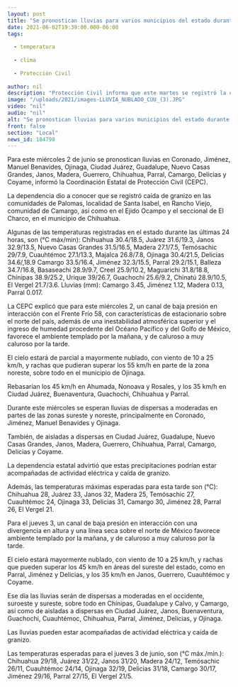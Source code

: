 ```yaml
---
layout: post
title: "Se pronostican lluvias para varios municipios del estado durante este miércoles"
date: 2021-06-02T19:39:00.000-06:00
tags:
  
  - temperatura
  
  - clima
  
  - Protección Civil
  
author: nil
description: "Protección Civil informa que este martes se registró la caída de granizo en comunidades de los municipios de Santa Isabel, Camargo y Chihuahua"
image: "/uploads/2021/images-LLUVIA_NUBLADO_CUU_(3).JPG"
video: "nil"
audio: "nil"
alt: "Se pronostican lluvias para varios municipios del estado durante este miércoles"
front: false
section: "Local"
news_id: 184798
---
```


Para este miércoles 2 de junio se pronostican lluvias en Coronado, Jiménez, Manuel Benavides, Ojinaga, Ciudad Juárez, Guadalupe, Nuevo Casas Grandes, Janos, Madera, Guerrero, Chihuahua, Parral, Camargo, Delicias y Coyame, informó la Coordinación Estatal de Protección Civil (CEPC).

 

La dependencia dio a conocer que se registró caída de granizo en las comunidades de Palomas, localidad de Santa Isabel, en Rancho Viejo, comunidad de Camargo, así como en el Ejido Ocampo y el seccional de El Charco, en el municipio de Chihuahua.    

 

Algunas de las temperaturas registradas en el estado durante las últimas 24 horas, son (°C máx/min): Chihuahua 30.4/18.5, Juárez 31.6/19.3, Janos 32.9/13.5, Nuevo Casas Grandes 31.5/16.5, Madera 27.1/7.5, Temósachic 29/7.9, Cuauhtémoc 27.1/13.3, Majalca 26.8/7.8, Ojinaga 30.4/21.5, Delicias 34.6/,18.9 Camargo 33.5/16.4, Jiménez 32.3/15.5, Parral 29.2/15.1, Balleza 34.7/16.8, Basaseachi 28.9/9.7, Creel 25.9/10.2, Maguarichi 31.8/18.8, Chínipas 38.9/25.2, Urique 39/26.7, Guachochi 25.6/9.2, Chinatú 28.9/10.5, El Vergel 21.7/3.6. Lluvias (mm): Camargo 3.45, Jiménez 1.12, Madera 0.13, Parral 0.017.

 

La CEPC explicó que para este miércoles 2, un canal de baja presión en interacción con el Frente Frío 58, con características de estacionario sobre el norte del país, además de una inestabilidad atmosférica superior y el ingreso de humedad procedente del Océano Pacífico y del Golfo de México, favorece el ambiente templado por la mañana, y de caluroso a muy caluroso por la tarde.

 

El cielo estará de parcial a mayormente nublado, con viento de 10 a 25 km/h, y rachas que pudieran superar los 55 km/h en parte de la zona noreste, sobre todo en el municipio de Ojinaga.

 

Rebasarían los 45 km/h en Ahumada, Nonoava y Rosales, y los 35 km/h en Ciudad Juárez, Buenaventura, Guachochi, Chihuahua y Parral.

 

Durante este miércoles se esperan lluvias de dispersas a moderadas en partes de las zonas sureste y noreste, principalmente en Coronado, Jiménez, Manuel Benavides y Ojinaga.

 

También, de aisladas a dispersas en Ciudad Juárez, Guadalupe, Nuevo Casas Grandes, Janos, Madera, Guerrero, Chihuahua, Parral, Camargo, Delicias y Coyame.

 

La dependencia estatal advirtió que estas precipitaciones podrían estar acompañadas de actividad eléctrica y caída de granizo.

 

Además, las temperaturas máximas esperadas para esta tarde son (°C): Chihuahua 28, Juárez 33, Janos 32, Madera 25, Temósachic 27, Cuauhtémoc 24, Ojinaga 33, Delicias 31, Camargo 30, Jiménez 28, Parral 26, El Vergel 21.

 

Para el jueves 3, un canal de baja presión en interacción con una divergencia en altura y una línea seca sobre el norte de México favorece ambiente templado por la mañana, y de caluroso a muy caluroso por la tarde.

 

El cielo estará mayormente nublado, con viento de 10 a 25 km/h, y rachas que pueden superar los 45 km/h en áreas del sureste del estado, como en Parral, Jiménez y Delicias, y los 35 km/h en Janos, Guerrero, Cuauhtémoc y Coyame.

 

Ese día las lluvias serán de dispersas a moderadas en el occidente, suroeste y sureste, sobre todo en Chínipas, Guadalupe y Calvo, y Camargo, así como de aisladas a dispersas en Ciudad Juárez, Janos, Buenaventura, Guachochi, Cuauhtémoc, Chihuahua, Parral, Jiménez, Delicias, y Ojinaga.

 

Las lluvias pueden estar acompañadas de actividad eléctrica y caída de granizo.

 

Las temperaturas esperadas para el jueves 3 de junio, son (°C máx./mín.): Chihuahua 29/18, Juárez 31/22, Janos 31/20, Madera 24/12, Temósachic 26/11, Cuauhtémoc 24/14, Ojinaga 32/19, Delicias 31/18, Camargo 30/17, Jiménez 29/16, Parral 27/15, El Vergel 21/5.